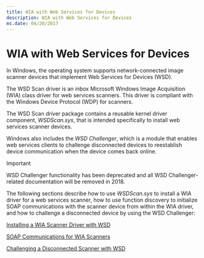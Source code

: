 ```yaml
---
title: WIA with Web Services for Devices
description: WIA with Web Services for Devices
ms.date: 04/20/2017
---
```


# WIA with Web Services for Devices


In Windows, the operating system supports network-connected image scanner devices that implement Web Services for Devices (WSD).

The WSD Scan driver is an inbox Microsoft Windows Image Acquisition (WIA) class driver for web services scanners. This driver is compliant with the Windows Device Protocol (WDP) for scanners.

The WSD Scan driver package contains a reusable kernel driver component, *WSDScan.sys*, that is intended specifically to install web services scanner devices. 

Windows also includes the *WSD Challenger*, which is a module that enables web services clients to challenge disconnected devices to reestablish device communication when the device comes back online.

> [!IMPORTANT]  
> WSD Challenger functionality has been deprecated and all WSD Challenger-related documentation will be removed in 2018.

The following sections describe how to use *WSDScan.sys* to install a WIA driver for a web services scanner, how to use function discovery to initialize SOAP communications with the scanner device from within the WIA driver, and how to challenge a disconnected device by using the WSD Challenger:

[Installing a WIA Scanner Driver with WSD](installing-a-wia-scanner-driver-with-wsd.md)

[SOAP Communications for WIA Scanners](soap-communications-for-wia-scanners.md)

[Challenging a Disconnected Scanner with WSD](challenging-a-disconnected-scanner-with-the-wsd-challenger.md)

